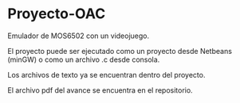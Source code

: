 # Proyecto-OAC
Emulador de MOS6502 con un videojuego.

El proyecto puede ser ejecutado como un proyecto desde Netbeans (minGW) o como un archivo .c desde consola.

Los archivos de texto ya se encuentran dentro del proyecto.

El archivo pdf del avance se encuentra en el repositorio.
